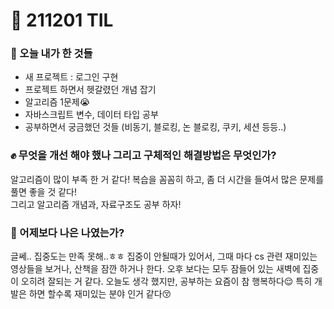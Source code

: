 # :rocket: 211201 TIL

### :seedling: 오늘 내가 한 것들
* 새 프로젝트 : 로그인 구현
* 프로젝트 하면서 헷갈렸던 개념 잡기 
* 알고리즘 1문제😭
* 자바스크립트 변수, 데이터 타입 공부 
* 공부하면서 궁금했던 것들 (비동기, 블로킹, 논 블로킹, 쿠키, 세션 등등..)


### :fist: 무엇을 개선 해야 했나  그리고 구체적인 해결방법은 무엇인가?
알고리즘이 많이 부족 한 거 같다!
복습을 꼼꼼히 하고, 좀 더 시간을 들여서 많은 문제를 풀면 좋을 것 같다!  
그리고 알고리즘 개념과, 자료구조도 공부 하자!

### :muscle: 어제보다 나은 나였는가?  
글쎄.. 집중도는 만족 못해..ㅎㅎ 집중이 안될때가 있어서, 
그때 마다 cs 관련 재미있는 영상들을 보거나, 
산책을 잠깐 하거나 한다.
오후 보다는 모두 잠들어 있는 새벽에 집중이 오히려 잘되는 거 같다.
오늘도 생각 했지만, 공부하는 요즘이 참 행복하다😌
특히 개발은 하면 할수록 재미있는 분야 인거 같다😚